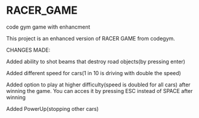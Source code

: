 # RACER_GAME
code gym game with enhancment

This project is an enhanced version of RACER GAME from codegym.

CHANGES MADE:

Added ability to shot beams that destroy road objects(by pressing enter)

Added different speed for cars(1 in 10 is driving with double the speed)

Added option to play at higher difficulty(speed is doubled for all cars) after winning the game. You can acces it by pressing ESC instead of SPACE after winning

Added PowerUp(stopping other cars)

